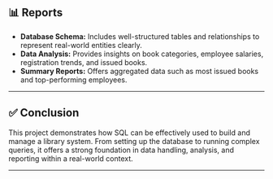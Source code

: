 ## 📊 Reports

- **Database Schema:** Includes well-structured tables and relationships to represent real-world entities clearly.
- **Data Analysis:** Provides insights on book categories, employee salaries, registration trends, and issued books.
- **Summary Reports:** Offers aggregated data such as most issued books and top-performing employees.

---

## ✅ Conclusion

This project demonstrates how SQL can be effectively used to build and manage a library system. From setting up the database to running complex queries, it offers a strong foundation in data handling, analysis, and reporting within a real-world context.

---

